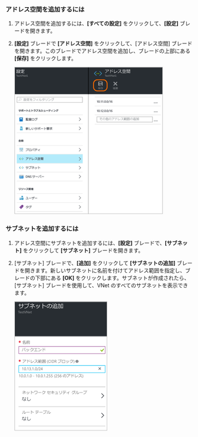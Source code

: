 ### アドレス空間を追加するには

1. アドレス空間を追加するには、**[すべての設定]** をクリックして、**[設定]** ブレードを開きます。 

2. **[設定]** ブレードで **[アドレス空間]** をクリックして、[アドレス空間] ブレードを開きます。このブレードでアドレス空間を追加し、ブレードの上部にある **[保存]** をクリックします。

	![Add address space](./media/vpn-gateway-additional-address-space-include/address400.png)

### サブネットを追加するには 

1. アドレス空間にサブネットを追加するには、**[設定]** ブレードで、**[サブネット]** をクリックして **[サブネット]** ブレードを開きます。 

2. [サブネット] ブレードで、**[追加]** をクリックして **[サブネットの追加]** ブレードを開きます。新しいサブネットに名前を付けてアドレス範囲を指定し、ブレードの下部にある **[OK]** をクリックします。サブネットが作成されたら、[サブネット] ブレードを使用して、VNet のすべてのサブネットを表示できます。


	![サブネット設定](./media/vpn-gateway-additional-address-space-include/addsubnet250.png)

<!---------HONumber=AcomDC_0406_2016-->